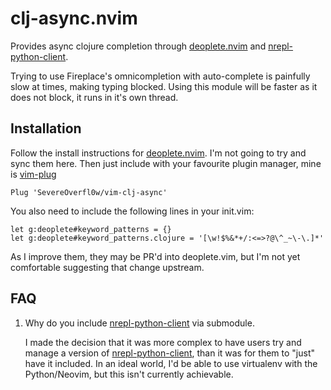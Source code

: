 # clj-async.nvim

Provides async clojure completion through [deoplete.nvim][] and
[nrepl-python-client][].

Trying to use Fireplace's omnicompletion with auto-complete is painfully
slow at times, making typing blocked. Using this module will be faster as
it does not block, it runs in it's own thread.

## Installation

Follow the install instructions for [deoplete.nvim][]. I'm not going to try
and sync them here. Then just include with your favourite plugin manager,
mine is [vim-plug][]

```vim
Plug 'SevereOverfl0w/vim-clj-async'
```

You also need to include the following lines in your init.vim:

```vim
let g:deoplete#keyword_patterns = {}
let g:deoplete#keyword_patterns.clojure = '[\w!$%&*+/:<=>?@\^_~\-\.]*'
```

As I improve them, they may be PR'd into deoplete.vim, but I'm not yet
comfortable suggesting that change upstream.

## FAQ

1. Why do you include [nrepl-python-client][] via submodule.

   I made the decision that it was more complex to have users try and
   manage a version of [nrepl-python-client][], than it was for them to
   "just" have it included. In an ideal world, I'd be able to use
   virtualenv with the Python/Neovim, but this isn't currently achievable.


[deoplete.nvim]: https://github.com/Shougo/deoplete.nvim
[nrepl-python-client]: https://github.com/cemerick/nrepl-python-client
[vim-plug]: https://github.com/junegunn/vim-plug

